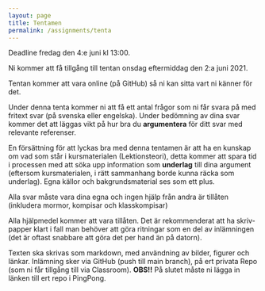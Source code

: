 ```yaml
---
layout: page
title: Tentamen
permalink: /assignments/tenta
---
```


Deadline fredag den 4:e juni kl 13:00.

Ni kommer att få tillgång till tentan onsdag eftermiddag den 2:a juni 2021.

Tentan kommer att vara online (på GitHub) så ni kan sitta vart ni känner för det.

Under denna tenta kommer ni att få ett antal frågor som ni får svara på med fritext svar (på svenska eller engelska). Under bedömning av dina svar kommer det att läggas vikt på hur bra du **argumentera** för ditt svar med relevante referenser.

En försättning för att lyckas bra med denna tentamen är att ha en kunskap om vad som står i kursmaterialen (Lektionsteori), detta kommer att spara tid i processen med att söka upp information som **underlag** till dina argument (eftersom kursmaterialen, i rätt sammanhang borde kunna räcka som underlag). Egna källor och bakgrundsmaterial ses som ett plus.

Alla svar måste vara dina egna och ingen hjälp från andra är tillåten (inkludera mormor, kompisar och klasskompisar)

Alla hjälpmedel kommer att vara tillåten. Det är rekommenderat att ha skriv-papper klart i fall man behöver att göra ritningar som en del av inlämningen (det är oftast snabbare att göra det per hand än på datorn).

Texten ska skrivas som markdown, med användning av bilder, figurer och länkar. 
Inlämning sker via GitHub (push till main branch), på ert privata Repo (som ni får tillgång till via Classroom). 
**OBS!!** På slutet måste ni lägga in länken till ert repo i PingPong.